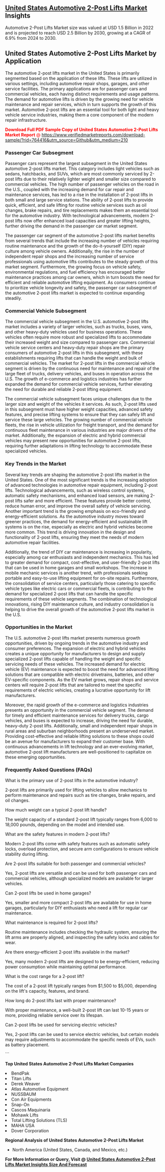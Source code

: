 <h2><a href="https://www.verifiedmarketreports.com/download-sample/?rid=764416&amp;utm_source=Github&amp;utm_medium=210" target="_blank">United States Automotive 2-Post Lifts Market</a> Insights</h2><p>Automotive 2-Post Lifts Market size was valued at USD 1.5 Billion in 2022 and is projected to reach USD 2.5 Billion by 2030, growing at a CAGR of 6.9% from 2024 to 2030.</p><p><h2>United States Automotive 2-Post Lifts Market by Application</h2><p>The automotive 2-post lifts market in the United States is primarily segmented based on the application of these lifts. These lifts are utilized in various settings, including automotive repair shops, garages, and other service facilities. The primary applications are for passenger cars and commercial vehicles, each having distinct requirements and usage patterns. The demand for automotive lifts is driven by the growing need for vehicle maintenance and repair services, which in turn supports the growth of this market. Automotive 2-post lifts are an essential tool for both light and heavy vehicle service industries, making them a core component of the modern repair infrastructure.</p><p><p><span class=""><span style="color: #ff0000;"><strong>Download Full PDF Sample Copy of United States Automotive 2-Post Lifts Market Report</strong> @ </span><a href="https://www.verifiedmarketreports.com/download-sample/?rid=764416&amp;utm_source=Github&amp;utm_medium=210" target="_blank">https://www.verifiedmarketreports.com/download-sample/?rid=764416&amp;utm_source=Github&amp;utm_medium=210</a></span></p></p><h3>Passenger Car Subsegment</h3><p>Passenger cars represent the largest subsegment in the United States automotive 2-post lifts market. This category includes light vehicles such as sedans, hatchbacks, and SUVs, which are most commonly serviced by 2-post lifts due to their relatively lighter weight and smaller size compared to commercial vehicles. The high number of passenger vehicles on the road in the U.S., coupled with the increasing demand for car repair and maintenance services, has led to a rise in the installation of 2-post lifts in both small and large service stations. The ability of 2-post lifts to provide quick, efficient, and safe lifting for routine vehicle services such as oil changes, brake repairs, and tire replacements makes them an essential tool for the automotive industry. With technological advancements, modern 2-post lifts now offer enhanced load capacities and greater lifting heights, further driving the demand in the passenger car market segment.</p><p>The passenger car segment of the automotive 2-post lifts market benefits from several trends that include the increasing number of vehicles requiring routine maintenance and the growth of the do-it-yourself (DIY) repair culture among vehicle owners. Additionally, the rise in the number of independent repair shops and the increasing number of service professionals using automotive lifts contributes to the steady growth of this market segment. Furthermore, the growing focus on vehicle safety, environmental regulations, and fuel efficiency has encouraged better maintenance practices among car owners, which in turn boosts the need for efficient and reliable automotive lifting equipment. As consumers continue to prioritize vehicle longevity and safety, the passenger car subsegment of the automotive 2-post lifts market is expected to continue expanding steadily.</p><h3>Commercial Vehicle Subsegment</h3><p>The commercial vehicle subsegment in the U.S. automotive 2-post lifts market includes a variety of larger vehicles, such as trucks, buses, vans, and other heavy-duty vehicles used for business operations. These vehicles often require more robust and specialized lifts to accommodate their increased weight and size compared to passenger cars. Commercial vehicle service centers and heavy-duty repair shops are the primary consumers of automotive 2-post lifts in this subsegment, with these establishments requiring lifts that can handle the weight and bulk of commercial vehicles. The market for 2-post lifts in the commercial vehicle segment is driven by the continuous need for maintenance and repair of the large fleet of trucks, delivery vehicles, and buses in operation across the U.S. The growth of e-commerce and logistics industries has further expanded the demand for commercial vehicle services, further elevating the need for durable and reliable 2-post lifting equipment.</p><p>The commercial vehicle subsegment faces unique challenges due to the larger size and weight of the vehicles it services. As such, 2-post lifts used in this subsegment must have higher weight capacities, advanced safety features, and precise lifting systems to ensure that they can safely lift and service these large vehicles. The growing number of commercial vehicle fleets, the rise in vehicle utilization for freight transport, and the demand for continuous fleet maintenance in various industries are major drivers of the market. Additionally, the expansion of electric and hybrid commercial vehicles may present new opportunities for automotive 2-post lifts, requiring further adaptations in lifting technology to accommodate these specialized vehicles.</p><h3>Key Trends in the Market</h3><p>Several key trends are shaping the automotive 2-post lifts market in the United States. One of the most significant trends is the increasing adoption of advanced technologies in automotive repair equipment, including 2-post lifts. Technological advancements, such as wireless control systems, automatic safety mechanisms, and enhanced load sensors, are making 2-post lifts safer and more efficient. These features provide better control, reduce human error, and improve the overall safety of vehicle servicing. Another important trend is the growing emphasis on eco-friendly and energy-efficient solutions. As the automotive industry moves toward greener practices, the demand for energy-efficient and sustainable lift systems is on the rise, especially as electric and hybrid vehicles become more common. This trend is driving innovation in the design and functionality of 2-post lifts, ensuring they meet the needs of modern automotive repair facilities.</p><p>Additionally, the trend of DIY car maintenance is increasing in popularity, especially among car enthusiasts and independent mechanics. This has led to greater demand for compact, cost-effective, and user-friendly 2-post lifts that can be used in home garages and small workshops. The increase in mobile mechanic services is another trend, with professionals seeking portable and easy-to-use lifting equipment for on-site repairs. Furthermore, the consolidation of service centers, particularly those catering to specific vehicle types like electric cars or commercial fleets, is contributing to the demand for specialized 2-post lifts that can handle the specific requirements of these vehicle segments. The combination of technological innovations, rising DIY maintenance culture, and industry consolidation is helping to drive the overall growth of the automotive 2-post lifts market in the U.S.</p><h3>Opportunities in the Market</h3><p>The U.S. automotive 2-post lifts market presents numerous growth opportunities, driven by ongoing trends in the automotive industry and consumer preferences. The expansion of electric and hybrid vehicles creates a unique opportunity for manufacturers to design and supply specialized 2-post lifts capable of handling the weight and specific servicing needs of these vehicles. The increased demand for electric vehicle (EV) maintenance is expected to boost the need for advanced lifting solutions that are compatible with electric drivetrains, batteries, and other EV-specific components. As the EV market grows, repair shops and service centers will require 2-post lifts that are tailored to meet the specific requirements of electric vehicles, creating a lucrative opportunity for lift manufacturers.</p><p>Moreover, the rapid growth of the e-commerce and logistics industries presents an opportunity in the commercial vehicle segment. The demand for timely and efficient maintenance services for delivery trucks, cargo vehicles, and buses is expected to increase, driving the need for durable, heavy-duty 2-post lifts. Additionally, small and independent repair shops in rural areas and suburban neighborhoods present an underserved market. Providing cost-effective and reliable lifting solutions to these shops could be an avenue for manufacturers to expand their customer base. With continuous advancements in lift technology and an ever-evolving market, automotive 2-post lift manufacturers are well-positioned to capitalize on these emerging opportunities.</p><h3>Frequently Asked Questions (FAQs)</h3><p>What is the primary use of 2-post lifts in the automotive industry?</p><p>2-post lifts are primarily used for lifting vehicles to allow mechanics to perform maintenance and repairs such as tire changes, brake repairs, and oil changes.</p><p>How much weight can a typical 2-post lift handle?</p><p>The weight capacity of a standard 2-post lift typically ranges from 6,000 to 18,000 pounds, depending on the model and intended use.</p><p>What are the safety features in modern 2-post lifts?</p><p>Modern 2-post lifts come with safety features such as automatic safety locks, overload protection, and secure arm configurations to ensure vehicle stability during lifting.</p><p>Are 2-post lifts suitable for both passenger and commercial vehicles?</p><p>Yes, 2-post lifts are versatile and can be used for both passenger cars and commercial vehicles, although specialized models are available for larger vehicles.</p><p>Can 2-post lifts be used in home garages?</p><p>Yes, smaller and more compact 2-post lifts are available for use in home garages, particularly for DIY enthusiasts who need a lift for regular car maintenance.</p><p>What maintenance is required for 2-post lifts?</p><p>Routine maintenance includes checking the hydraulic system, ensuring the lift arms are properly aligned, and inspecting the safety locks and cables for wear.</p><p>Are there energy-efficient 2-post lifts available in the market?</p><p>Yes, many modern 2-post lifts are designed to be energy-efficient, reducing power consumption while maintaining optimal performance.</p><p>What is the cost range for a 2-post lift?</p><p>The cost of a 2-post lift typically ranges from $1,500 to $5,000, depending on the lift's capacity, features, and brand.</p><p>How long do 2-post lifts last with proper maintenance?</p><p>With proper maintenance, a well-built 2-post lift can last 10-15 years or more, providing reliable service over its lifespan.</p><p>Can 2-post lifts be used for servicing electric vehicles?</p><p>Yes, 2-post lifts can be used to service electric vehicles, but certain models may require adjustments to accommodate the specific needs of EVs, such as battery placement.</p>```</p><p><strong>Top United States Automotive 2-Post Lifts Market Companies</strong></p><div data-test-id=""><p><li>BendPak</li><li> Titan Lifts</li><li> Derek Weaver</li><li> Atlas Automotive Equipment</li><li> NUSSBAUM</li><li> Con Air Equipments</li><li> Snap-On</li><li> Cascos Maquinaria</li><li> Mohawk Lifts</li><li> Total Lifting Solutions (TLS)</li><li> MAHA USA</li><li> Dover Corporation</li></p><div><strong>Regional Analysis of&nbsp;United States Automotive 2-Post Lifts Market</strong></div><ul><li dir="ltr"><p dir="ltr">North America&nbsp;(United States, Canada, and Mexico, etc.)</p></li></ul><p><strong>For More Information or Query, Visit @&nbsp;</strong><strong><a href="https://www.verifiedmarketreports.com/product/automotive-2-post-lifts-market/?utm_source=Github&amp;utm_medium=210" target="_blank">United States Automotive 2-Post Lifts Market Insights Size And Forecast</a></strong></p></div>
